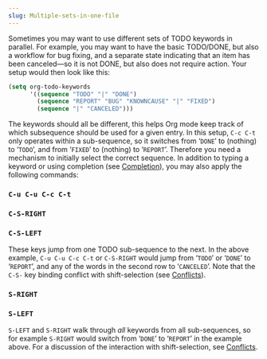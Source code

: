 ```yaml
---
slug: Multiple-sets-in-one-file
---
```


Sometimes you may want to use different sets of TODO keywords in parallel. For example, you may want to have the basic TODO/DONE, but also a workflow for bug fixing, and a separate state indicating that an item has been canceled—so it is not DONE, but also does not require action. Your setup would then look like this:

```lisp
(setq org-todo-keywords
      '((sequence "TODO" "|" "DONE")
        (sequence "REPORT" "BUG" "KNOWNCAUSE" "|" "FIXED")
        (sequence "|" "CANCELED")))
```

The keywords should all be different, this helps Org mode keep track of which subsequence should be used for a given entry. In this setup, `C-c C-t` only operates within a sub-sequence, so it switches from ‘`DONE`’ to (nothing) to ‘`TODO`’, and from ‘`FIXED`’ to (nothing) to ‘`REPORT`’. Therefore you need a mechanism to initially select the correct sequence. In addition to typing a keyword or using completion (see [Completion](/docs/org/Completion)), you may also apply the following commands:

### `C-u C-u C-c C-t`

### `C-S-RIGHT`

### `C-S-LEFT`

These keys jump from one TODO sub-sequence to the next. In the above example, `C-u C-u C-c C-t` or `C-S-RIGHT` would jump from ‘`TODO`’ or ‘`DONE`’ to ‘`REPORT`’, and any of the words in the second row to ‘`CANCELED`’. Note that the `C-S-` key binding conflict with shift-selection (see [Conflicts](/docs/org/Conflicts)).

### `S-RIGHT`

### `S-LEFT`

`S-LEFT` and `S-RIGHT` walk through *all* keywords from all sub-sequences, so for example `S-RIGHT` would switch from ‘`DONE`’ to ‘`REPORT`’ in the example above. For a discussion of the interaction with shift-selection, see [Conflicts](/docs/org/Conflicts).
